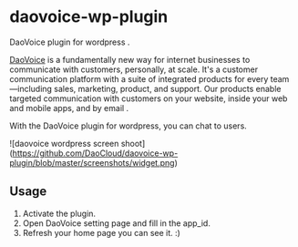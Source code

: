# daovoice-wp-plugin
DaoVoice plugin for wordpress .

[DaoVoice](http://www.daocloud.io/cloud/voice.html)  is a fundamentally new way for internet businesses to communicate with customers, personally, at scale. It's a customer communication platform with a suite of integrated products for every team—including sales, marketing, product, and support. Our products enable targeted communication with customers on your website, inside your web and mobile apps, and by email .

With the DaoVoice plugin for wordpress, you can chat to users.

![daovoice wordpress screen shoot]
(https://github.com/DaoCloud/daovoice-wp-plugin/blob/master/screenshots/widget.png)



## Usage

1. Activate the plugin.
2. Open DaoVoice setting page and fill in the app_id.
3. Refresh your home page you can see it. :)

